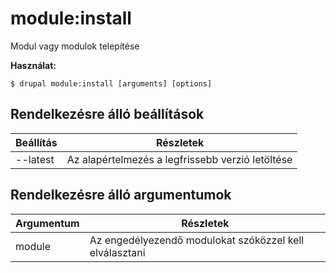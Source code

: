 # module:install
Modul vagy modulok telepítése

**Használat:**
```
$ drupal module:install [arguments] [options]
```

## Rendelkezésre álló beállítások
Beállítás | Részletek
-------|-------------
--latest | Az alapértelmezés a legfrissebb verzió letöltése

## Rendelkezésre álló argumentumok
Argumentum | Részletek
---------|-------------
module | Az engedélyezendő modulokat szóközzel kell elválasztani
